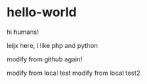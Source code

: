 # hello-world

hi humans!

leijx here, i like php and python

modify from github again!

modify from local test
modify from local test2
